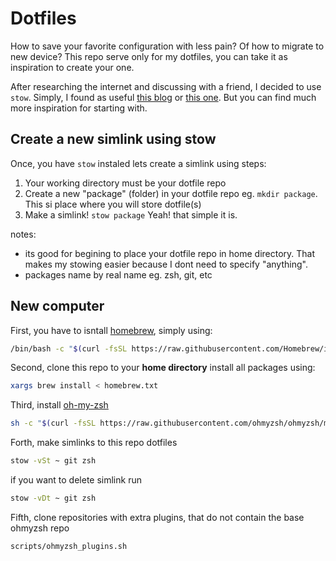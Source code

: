 # Dotfiles

How to save your favorite configuration with less pain? Of how to migrate to new device? This repo serve only for my dotfiles, you can take it as inspiration to create your one.

After researching the internet and discussing with a friend, I decided to use `stow`. Simply, I found as useful [this blog](https://www.jakewiesler.com/blog/managing-dotfiles#understanding-stow) or [this one](https://venthur.de/2021-12-19-managing-dotfiles-with-stow.html). But you can find much more inspiration for starting with.

## Create a new simlink using stow

Once, you have `stow` instaled lets create a simlink using steps:
1. Your working directory must be your dotfile repo
2. Create a new "package" (folder) in your dotfile repo eg. `mkdir package`. This si place where you will store dotfile(s)
3. Make a simlink! `stow package` Yeah! that simple it is. 

notes:
- its good for begining to place your dotfile repo in home directory. That makes my stowing easier because I dont need to specify "anything".
- packages name by real name eg. zsh, git, etc 

## New computer

First, you have to isntall [homebrew](https://brew.sh/), simply using:
```bash
/bin/bash -c "$(curl -fsSL https://raw.githubusercontent.com/Homebrew/install/HEAD/install.sh)"
```

Second, clone this repo to your __home directory__ install all packages using:
```bash
xargs brew install < homebrew.txt
```

Third, install [oh-my-zsh](https://ohmyz.sh/)
```bash
sh -c "$(curl -fsSL https://raw.githubusercontent.com/ohmyzsh/ohmyzsh/master/tools/install.sh)"
```

Forth, make simlinks to this repo dotfiles
```bash
stow -vSt ~ git zsh
```
if you want to delete simlink run
```bash
stow -vDt ~ git zsh
```

Fifth, clone repositories with extra plugins, that do not contain the base ohmyzsh repo
```bash
scripts/ohmyzsh_plugins.sh
```